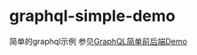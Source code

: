 # graphql-simple-demo
简单的graphql示例
参见[GraphQL简单前后端Demo](https://justsme.github.io/2019/05/07/graphql%E7%AE%80%E5%8D%95%E5%89%8D%E5%90%8E%E7%AB%AFdemo/)

